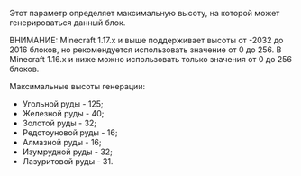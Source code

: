 Этот параметр определяет максимальную высоту, на которой может генерироваться данный блок.

ВНИМАНИЕ: Minecraft 1.17.x и выше поддерживает высоты от -2032 до 2016 блоков, но рекомендуется использовать значение от 0 до 256.
В Minecraft 1.16.x и ниже можно использовать только значения от 0 до 256 блоков.

Максимальные высоты генерации:

* Угольной руды - 125;
* Железной руды - 40;
* Золотой руды - 32;
* Редстоуновой руды - 16;
* Алмазной руды - 16;
* Изумрудной руды - 32;
* Лазуритовой руды - 31.